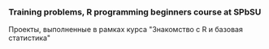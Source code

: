 ### Training problems, R programming beginners course at SPbSU
Проекты, выполненные в рамках курса "Знакомство с R и базовая статистика"
